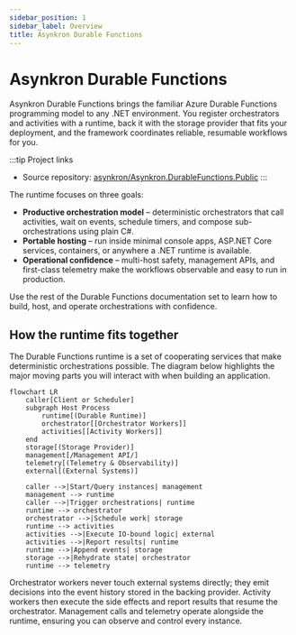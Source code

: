 ```yaml
---
sidebar_position: 1
sidebar_label: Overview
title: Asynkron Durable Functions
---
```


# Asynkron Durable Functions

Asynkron Durable Functions brings the familiar Azure Durable Functions programming model to any .NET environment. You register orchestrators and activities with a runtime, back it with the storage provider that fits your deployment, and the framework coordinates reliable, resumable workflows for you.

:::tip Project links
- Source repository: [asynkron/Asynkron.DurableFunctions.Public](https://github.com/asynkron/Asynkron.DurableFunctions.Public)
:::

The runtime focuses on three goals:

- **Productive orchestration model** – deterministic orchestrators that call activities, wait on events, schedule timers, and compose sub-orchestrations using plain C#.
- **Portable hosting** – run inside minimal console apps, ASP.NET Core services, containers, or anywhere a .NET runtime is available.
- **Operational confidence** – multi-host safety, management APIs, and first-class telemetry make the workflows observable and easy to run in production.

Use the rest of the Durable Functions documentation set to learn how to build, host, and operate orchestrations with confidence.

## How the runtime fits together

The Durable Functions runtime is a set of cooperating services that make deterministic orchestrations possible. The diagram below highlights the major moving parts you will interact with when building an application.

```mermaid
flowchart LR
    caller[Client or Scheduler]
    subgraph Host Process
        runtime[(Durable Runtime)]
        orchestrator[[Orchestrator Workers]]
        activities[[Activity Workers]]
    end
    storage[(Storage Provider)]
    management[/Management API/]
    telemetry[(Telemetry & Observability)]
    external[(External Systems)]

    caller -->|Start/Query instances| management
    management --> runtime
    caller -->|Trigger orchestrations| runtime
    runtime --> orchestrator
    orchestrator -->|Schedule work| storage
    runtime --> activities
    activities -->|Execute IO-bound logic| external
    activities -->|Report results| runtime
    runtime -->|Append events| storage
    storage -->|Rehydrate state| orchestrator
    runtime --> telemetry
```

Orchestrator workers never touch external systems directly; they emit decisions into the event history stored in the backing provider. Activity workers then execute the side effects and report results that resume the orchestrator. Management calls and telemetry operate alongside the runtime, ensuring you can observe and control every instance.
